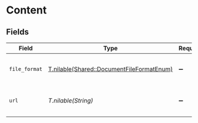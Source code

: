 # Content


## Fields

| Field                                                                                      | Type                                                                                       | Required                                                                                   | Description                                                                                | Example                                                                                    |
| ------------------------------------------------------------------------------------------ | ------------------------------------------------------------------------------------------ | ------------------------------------------------------------------------------------------ | ------------------------------------------------------------------------------------------ | ------------------------------------------------------------------------------------------ |
| `file_format`                                                                              | [T.nilable(Shared::DocumentFileFormatEnum)](../../models/shared/documentfileformatenum.md) | :heavy_minus_sign:                                                                         | The file format of the document                                                            |                                                                                            |
| `url`                                                                                      | *T.nilable(String)*                                                                        | :heavy_minus_sign:                                                                         | URL where the file content is located                                                      | https://api.stackone.com/unified/hris/employees/1/documents/1/download                     |